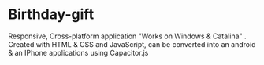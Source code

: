 # Birthday-gift
Responsive, Cross-platform application "Works on Windows &amp; Catalina" . Created with HTML &amp; CSS and JavaScript, can be converted into an android &amp; an IPhone applications using Capacitor.js
